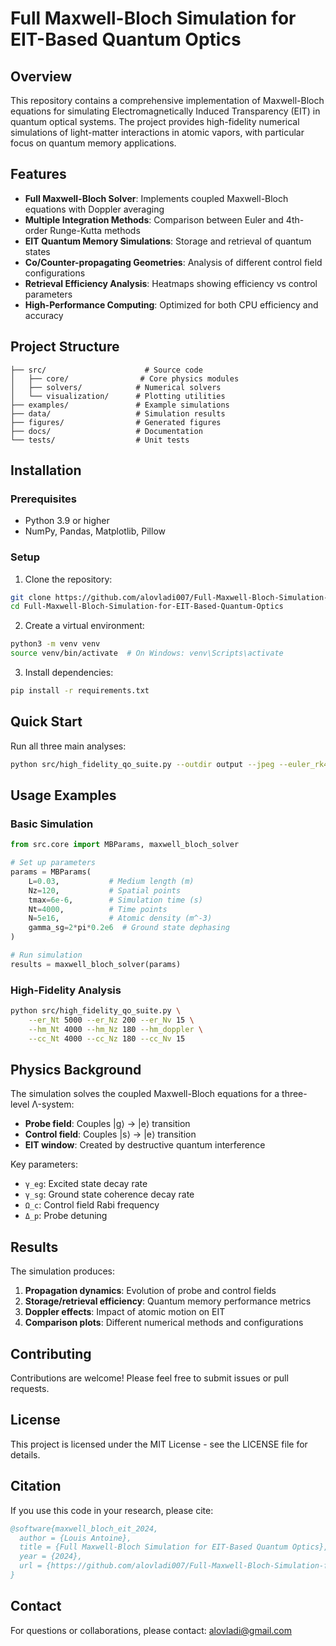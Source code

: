 # Full Maxwell-Bloch Simulation for EIT-Based Quantum Optics

## Overview

This repository contains a comprehensive implementation of Maxwell-Bloch equations for simulating Electromagnetically Induced Transparency (EIT) in quantum optical systems. The project provides high-fidelity numerical simulations of light-matter interactions in atomic vapors, with particular focus on quantum memory applications.

## Features

- **Full Maxwell-Bloch Solver**: Implements coupled Maxwell-Bloch equations with Doppler averaging
- **Multiple Integration Methods**: Comparison between Euler and 4th-order Runge-Kutta methods
- **EIT Quantum Memory Simulations**: Storage and retrieval of quantum states
- **Co/Counter-propagating Geometries**: Analysis of different control field configurations
- **Retrieval Efficiency Analysis**: Heatmaps showing efficiency vs control parameters
- **High-Performance Computing**: Optimized for both CPU efficiency and accuracy

## Project Structure

```
├── src/                      # Source code
│   ├── core/                # Core physics modules
│   ├── solvers/            # Numerical solvers
│   └── visualization/      # Plotting utilities
├── examples/               # Example simulations
├── data/                   # Simulation results
├── figures/                # Generated figures
├── docs/                   # Documentation
└── tests/                  # Unit tests
```

## Installation

### Prerequisites
- Python 3.9 or higher
- NumPy, Pandas, Matplotlib, Pillow

### Setup

1. Clone the repository:
```bash
git clone https://github.com/alovladi007/Full-Maxwell-Bloch-Simulation-for-EIT-Based-Quantum-Optics.git
cd Full-Maxwell-Bloch-Simulation-for-EIT-Based-Quantum-Optics
```

2. Create a virtual environment:
```bash
python3 -m venv venv
source venv/bin/activate  # On Windows: venv\Scripts\activate
```

3. Install dependencies:
```bash
pip install -r requirements.txt
```

## Quick Start

Run all three main analyses:
```bash
python src/high_fidelity_qo_suite.py --outdir output --jpeg --euler_rk4 --heatmap --cocounter
```

## Usage Examples

### Basic Simulation
```python
from src.core import MBParams, maxwell_bloch_solver

# Set up parameters
params = MBParams(
    L=0.03,           # Medium length (m)
    Nz=120,           # Spatial points
    tmax=6e-6,        # Simulation time (s)
    Nt=4000,          # Time points
    N=5e16,           # Atomic density (m^-3)
    gamma_sg=2*pi*0.2e6  # Ground state dephasing
)

# Run simulation
results = maxwell_bloch_solver(params)
```

### High-Fidelity Analysis
```bash
python src/high_fidelity_qo_suite.py \
    --er_Nt 5000 --er_Nz 200 --er_Nv 15 \
    --hm_Nt 4000 --hm_Nz 180 --hm_doppler \
    --cc_Nt 4000 --cc_Nz 180 --cc_Nv 15
```

## Physics Background

The simulation solves the coupled Maxwell-Bloch equations for a three-level Λ-system:

- **Probe field**: Couples |g⟩ → |e⟩ transition
- **Control field**: Couples |s⟩ → |e⟩ transition
- **EIT window**: Created by destructive quantum interference

Key parameters:
- `γ_eg`: Excited state decay rate
- `γ_sg`: Ground state coherence decay rate
- `Ω_c`: Control field Rabi frequency
- `Δ_p`: Probe detuning

## Results

The simulation produces:
1. **Propagation dynamics**: Evolution of probe and control fields
2. **Storage/retrieval efficiency**: Quantum memory performance metrics
3. **Doppler effects**: Impact of atomic motion on EIT
4. **Comparison plots**: Different numerical methods and configurations

## Contributing

Contributions are welcome! Please feel free to submit issues or pull requests.

## License

This project is licensed under the MIT License - see the LICENSE file for details.

## Citation

If you use this code in your research, please cite:
```bibtex
@software{maxwell_bloch_eit_2024,
  author = {Louis Antoine},
  title = {Full Maxwell-Bloch Simulation for EIT-Based Quantum Optics},
  year = {2024},
  url = {https://github.com/alovladi007/Full-Maxwell-Bloch-Simulation-for-EIT-Based-Quantum-Optics}
}
```

## Contact

For questions or collaborations, please contact: alovladi@gmail.com